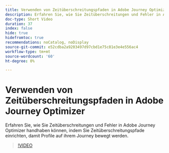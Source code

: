```yaml
---
title: Verwenden von Zeitüberschreitungspfaden in Adobe Journey Optimizer
description: Erfahren Sie, wie Sie Zeitüberschreitungen und Fehler in Adobe Journey Optimizer handhaben können, indem Sie Zeitüberschreitungspfade einrichten, damit Profile auf ihrem Journey bewegt werden.
doc-type: Short Video
duration: 37
index: false
hide: true
hidefromtoc: true
recommendations: noCatalog, noDisplay
source-git-commit: e52cdba2a9203497d97cbd1e75c81e3e4e556ac4
workflow-type: tm+mt
source-wordcount: '60'
ht-degree: 0%

---
```



# Verwenden von Zeitüberschreitungspfaden in Adobe Journey Optimizer

Erfahren Sie, wie Sie Zeitüberschreitungen und Fehler in Adobe Journey Optimizer handhaben können, indem Sie Zeitüberschreitungspfade einrichten, damit Profile auf ihrem Journey bewegt werden.

<!-- 62_S522_3442522_36_using-timeout-paths-in-adobe-journey-optimizer -->
>[!VIDEO](https://video.tv.adobe.com/v/3460483/?learn=on&enablevpops=true&captions=ger)
